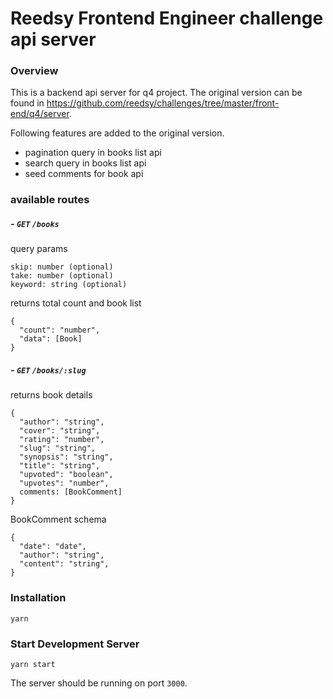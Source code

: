 # Reedsy Frontend Engineer challenge api server

### Overview
This is a backend api server for q4 project.
The original version can be found in https://github.com/reedsy/challenges/tree/master/front-end/q4/server.

Following features are added to the original version.
* pagination query in books list api
* search query in books list api
* seed comments for book api

### available routes
##### - `GET` `/books`
query params
```
skip: number (optional)
take: number (optional)
keyword: string (optional)
```
returns total count and book list
```
{
  "count": "number",
  "data": [Book]
}
```

##### - `GET` `/books/:slug`
returns book details
```
{
  "author": "string",
  "cover": "string",
  "rating": "number",
  "slug": "string",
  "synopsis": "string",
  "title": "string",
  "upvoted": "boolean",
  "upvotes": "number",
  comments: [BookComment]
}
```

BookComment schema
```
{
  "date": "date",
  "author": "string",
  "content": "string",
}
```

### Installation

```
yarn
```

### Start Development Server

```
yarn start
```

The server should be running on port `3000`.
